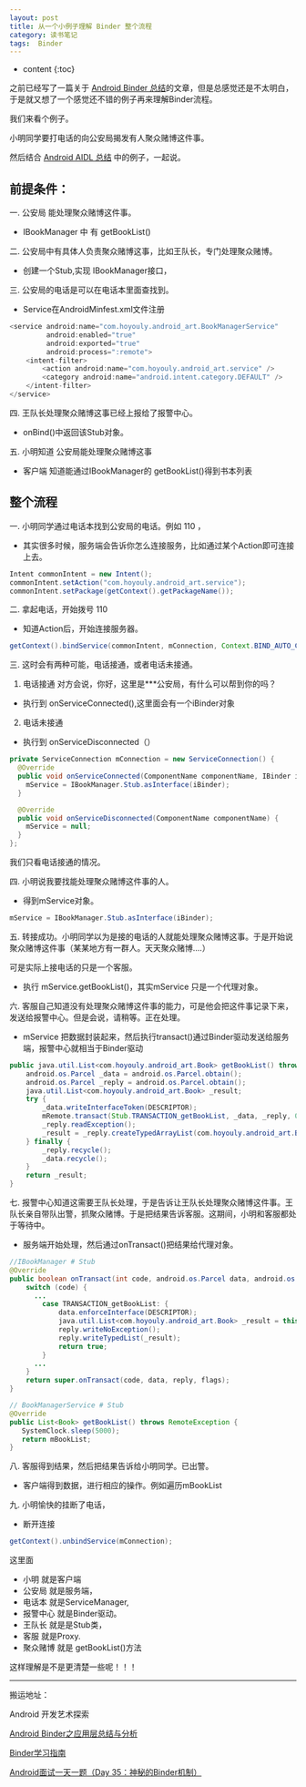 ```yaml
---
layout: post
title: 从一个小例子理解 Binder 整个流程
category: 读书笔记
tags:  Binder
---
```


* content
{:toc}

之前已经写了一篇关于 [Android Binder 总结](../../../../../article-detail/2018/03/17/Android-Binder/)的文章，但是总感觉还是不太明白，于是就又想了一个感觉还不错的例子再来理解Binder流程。

我们来看个例子。

小明同学要打电话的向公安局揭发有人聚众赌博这件事。

然后结合 [Android AIDL 总结](../../../../../article-detail/2019/07/17/Android-AIDL/) 中的例子，一起说。

## 前提条件：
一. 公安局 能处理聚众赌博这件事。                    
  * IBookManager 中 有 getBookList()

二. 公安局中有具体人负责聚众赌博这事，比如王队长，专门处理聚众赌博。   
  * 创建一个Stub,实现 IBookManager接口，

三. 公安局的电话是可以在电话本里面查找到。             
  * Service在AndroidMinfest.xml文件注册  

```Java
<service android:name="com.hoyouly.android_art.BookManagerService"
         android:enabled="true"
         android:exported="true"
         android:process=":remote">
    <intent-filter>
        <action android:name="com.hoyouly.android_art.service" />
        <category android:name="android.intent.category.DEFAULT" />
    </intent-filter>
</service>
```

四. 王队长处理聚众赌博这事已经上报给了报警中心。
  * onBind()中返回该Stub对象。

五. 小明知道 公安局能处理聚众赌博这事        
  * 客户端 知道能通过IBookManager的 getBookList()得到书本列表

## 整个流程
一. 小明同学通过电话本找到公安局的电话。例如 110   ，
  * 其实很多时候，服务端会告诉你怎么连接服务，比如通过某个Action即可连接上去。
```Java
Intent commonIntent = new Intent();
commonIntent.setAction("com.hoyouly.android_art.service");
commonIntent.setPackage(getContext().getPackageName());
```

二. 拿起电话，开始拨号 110     
  * 知道Action后，开始连接服务器。
```java
getContext().bindService(commonIntent, mConnection, Context.BIND_AUTO_CREATE);
```

三. 这时会有两种可能，电话接通，或者电话未接通。

1. 电话接通 对方会说，你好，这里是***公安局，有什么可以帮到你的吗？   
  * 执行到 onServiceConnected(),这里面会有一个iBinder对象    
2. 电话未接通  
  * 执行到 onServiceDisconnected（）

```Java
private ServiceConnection mConnection = new ServiceConnection() {
  @Override
  public void onServiceConnected(ComponentName componentName, IBinder iBinder) {
    mService = IBookManager.Stub.asInterface(iBinder);
  }

  @Override
  public void onServiceDisconnected(ComponentName componentName) {
    mService = null;
  }
};
```
我们只看电话接通的情况。

四. 小明说我要找能处理聚众赌博这件事的人。
  * 得到mService对象。
```java
mService = IBookManager.Stub.asInterface(iBinder);
```

五. 转接成功。小明同学以为是接的电话的人就能处理聚众赌博这事。于是开始说聚众赌博这件事（某某地方有一群人。天天聚众赌博....）

可是实际上接电话的只是一个客服。  
  *  执行 mService.getBookList()，其实mService 只是一个代理对象。

六. 客服自己知道没有处理聚众赌博这件事的能力，可是他会把这件事记录下来，发送给报警中心。但是会说，请稍等。正在处理。
  * mService 把数据封装起来，然后执行transact()通过Binder驱动发送给服务端，报警中心就相当于Binder驱动
```java
public java.util.List<com.hoyouly.android_art.Book> getBookList() throws android.os.RemoteException {
    android.os.Parcel _data = android.os.Parcel.obtain();
    android.os.Parcel _reply = android.os.Parcel.obtain();
    java.util.List<com.hoyouly.android_art.Book> _result;
    try {
        _data.writeInterfaceToken(DESCRIPTOR);
        mRemote.transact(Stub.TRANSACTION_getBookList, _data, _reply, 0);
        _reply.readException();
        _result = _reply.createTypedArrayList(com.hoyouly.android_art.Book.CREATOR);
    } finally {
        _reply.recycle();
        _data.recycle();
    }
    return _result;
}
```

七. 报警中心知道这需要王队长处理，于是告诉让王队长处理聚众赌博这件事。王队长亲自带队出警，抓聚众赌博。于是把结果告诉客服。这期间，小明和客服都处于等待中。   
  * 服务端开始处理，然后通过onTransact()把结果给代理对象。
```java
//IBookManager # Stub
@Override
public boolean onTransact(int code, android.os.Parcel data, android.os.Parcel reply, int flags) throws android.os.RemoteException {
    switch (code) {
      ...
        case TRANSACTION_getBookList: {
            data.enforceInterface(DESCRIPTOR);
            java.util.List<com.hoyouly.android_art.Book> _result = this.getBookList();
            reply.writeNoException();
            reply.writeTypedList(_result);
            return true;
        }
      ...
    }
    return super.onTransact(code, data, reply, flags);
}
```
```java
// BookManagerService # Stub
@Override
public List<Book> getBookList() throws RemoteException {
   SystemClock.sleep(5000);
   return mBookList;
}
```

八. 客服得到结果，然后把结果告诉给小明同学。已出警。
  * 客户端得到数据，进行相应的操作。例如遍历mBookList

九. 小明愉快的挂断了电话，
* 断开连接
```java  
getContext().unbindService(mConnection);
```

这里面
* 小明 就是客户端
* 公安局 就是服务端，
* 电话本 就是ServiceManager,
* 报警中心 就是Binder驱动。
* 王队长  就是是Stub类，
* 客服 就是Proxy.  
* 聚众赌博 就是 getBookList()方法

这样理解是不是更清楚一些呢！！！


---
搬运地址：    

Android 开发艺术探索

[Android Binder之应用层总结与分析](http://blog.csdn.net/qian520ao/article/details/78089877)

[Binder学习指南](http://weishu.me/2016/01/12/binder-index-for-newer/)

[Android面试一天一题（Day 35：神秘的Binder机制）](https://www.jianshu.com/p/c7bcb4c96b38)
